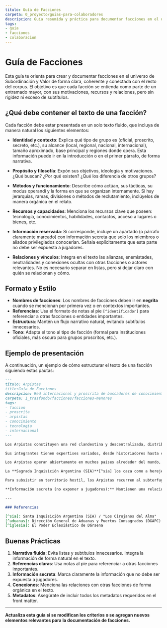 ```yaml
---
titulo: Guía de Facciones
carpeta: 0_proyecto/guias-para-colaboradores
descripcion: Guía resumida y práctica para documentar facciones en el universo de Subordinación y Valor, con foco en claridad, coherencia y conexión entre grupos.
tags:
- guia
- facciones
- colaboracion
---
```


# Guía de Facciones

Esta guía te orienta para crear y documentar facciones en el universo de Subordinación y Valor de forma clara, coherente y conectada con el resto del corpus. El objetivo es que cada facción se entienda como parte de un entramado mayor, con sus motivaciones, recursos y relaciones, pero sin rigidez ni exceso de subtítulos.

## ¿Qué debe contener el texto de una facción?

Cada facción debe estar presentada en un solo texto fluido, que incluya de manera natural los siguientes elementos:

- **Identidad y contexto**: Explica qué tipo de grupo es (oficial, proscrito, secreto, etc.), su alcance (local, regional, nacional, internacional), tamaño aproximado, base principal y regiones donde opera. Esta información puede ir en la introducción o en el primer párrafo, de forma narrativa.

- **Propósito y filosofía**: Expón sus objetivos, ideología y motivaciones. ¿Qué buscan? ¿Por qué existen? ¿Qué los diferencia de otros grupos?

- **Métodos y funcionamiento**: Describe cómo actúan, sus tácticas, su modus operandi y la forma en que se organizan internamente. Si hay jerarquías, ramas, divisiones o métodos de reclutamiento, inclúyelos de manera orgánica en el relato.

- **Recursos y capacidades**: Menciona los recursos clave que poseen: tecnología, conocimientos, habilidades, contactos, acceso a lugares o bienes, etc.

- **Información reservada**: Si corresponde, incluye un apartado (o párrafo claramente marcado) con información secreta que solo los miembros o aliados privilegiados conocerían. Señala explícitamente que esta parte no debe ser expuesta a jugadores.

- **Relaciones y vínculos**: Integra en el texto las alianzas, enemistades, neutralidades y conexiones ocultas con otras facciones o actores relevantes. No es necesario separar en listas, pero sí dejar claro con quién se relacionan y cómo.

## Formato y Estilo

- **Nombres de facciones**: Los nombres de facciones deben ir en **negrita** cuando se mencionan por primera vez o en contextos importantes.
- **Referencias**: Usa el formato de notas al pie `[^identificador]` para referenciar a otras facciones o entidades importantes.
- **Estructura**: Mantén un flujo narrativo natural, evitando subtítulos innecesarios.
- **Tono**: Adapta el tono al tipo de facción (formal para instituciones oficiales, más oscuro para grupos proscritos, etc.).

## Ejemplo de presentación

A continuación, un ejemplo de cómo estructurar el texto de una facción siguiendo estas pautas:

```markdown
---
titulo: Arpistas
title:Guía de Facciones
descripcion: Red internacional y proscrita de buscadores de conocimiento, tecnología y tesoros ocultos, expertos en inutilizar tecnología peligrosa antes de preservarla.
carpeta: 1_trasfondo/facciones/facciones-menores
tags:
- faccion
- proscrita
- arpistas
- conocimiento
- tecnologia
- internacional
---

Los Arpistas constituyen una red clandestina y descentralizada, distribuida en todo el mundo, dedicada al desarme y la preservación de tecnología antigua.

Sus integrantes tienen expertises variados, desde historiadores hasta criptógrafos, pero tienen en común la práctica de arqueología tecnológica: el deber de un arpista es localizar, recuperar y neutralizar artefactos antiguos antes de proceder a su archivo.

Los Arpistas operan abiertamente en muchos paises alrededor del mundo, pero en la Confederación Argentina, como en muchos otros países donde el Anatema Mecánico es tomado con la seriedad que merece, los Arpistas son considerados una amenaza de primer orden y perseguidos de forma implacable.

La **Sagrada Inquisición Argentina (SIA)**[^sia] los caza como a herejes, mientras la **Dirección de Aduanas y Puertos Consagrados (DGAPC)**[^aduanas] y la **Prefectura Naval** los persiguen como contrabandistas y traficantes de artefactos prohibidos.

Para subsistir en territorio hostil, los Arpistas recurren al subterfugio, ocultando su identidad, operando bajo las sombras de la ciudad.

**Información secreta (no exponer a jugadores):** Mantienen una relación dual y altamente secreta con ciertos sectores de la **Iglesia de Dársena**[^iglesia], que de forma clandestina utiliza sus servicios para acceder a conocimientos específicos que el dogma les veta.

---

### Referencias

[^sia]: Santa Inquisición Argentina (SIA) / "Los Cirujanos del Alma"
[^aduanas]: Dirección General de Aduanas y Puertos Consagrados (DGAPC)
[^iglesia]: El Poder Eclesiástico de Dársena
```

## Buenas Prácticas

1. **Narrativa fluida**: Evita listas y subtítulos innecesarios. Integra la información de forma natural en el texto.
2. **Referencias claras**: Usa notas al pie para referenciar a otras facciones importantes.
3. **Información secreta**: Marca claramente la información que no debe ser expuesta a jugadores.
4. **Conexiones**: Menciona las relaciones con otras facciones de forma orgánica en el texto.
5. **Metadatos**: Asegúrate de incluir todos los metadatos requeridos en el front matter.

---

**Actualiza esta guía si se modifican los criterios o se agregan nuevos elementos relevantes para la documentación de facciones.**
